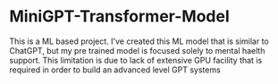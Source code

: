 # MiniGPT-Transformer-Model
This is a ML based project. I've created this ML model that is similar to ChatGPT, but my pre trained model is focused solely to mental haelth support. This limitation is due to lack of extensive GPU facility that is required in order to build an advanced level GPT systems
